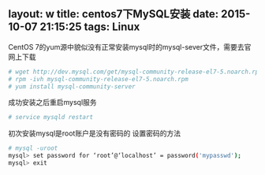 layout: w
title: centos7下MySQL安装
date: 2015-10-07 21:15:25
tags: Linux
---
 CentOS 7的yum源中貌似没有正常安装mysql时的mysql-sever文件，需要去官网上下载
 ``` bash
# wget http://dev.mysql.com/get/mysql-community-release-el7-5.noarch.rpm
# rpm -ivh mysql-community-release-el7-5.noarch.rpm
# yum install mysql-community-server
```
成功安装之后重启mysql服务

<!-- more -->

``` bash
# service mysqld restart
```
初次安装mysql是root账户是没有密码的
设置密码的方法
``` bash
# mysql -uroot
mysql> set password for ‘root’@‘localhost’ = password('mypasswd');
mysql> exit
```